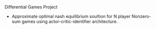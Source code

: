 Differential Games Project 
- Approximate optimal nash equilibrium soultion for N player Nonzero-sum games using actor-critic-identifier architecture.  
